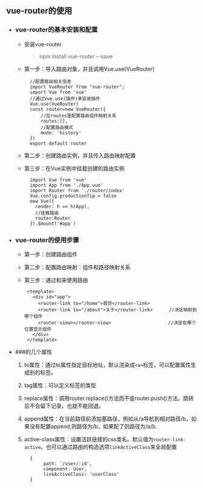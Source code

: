 ## vue-router的使用
  - ### vue-router的基本安装和配置 
	- 安装vue-router
	    > npm install vue-router --save
	- 第一步：导入路由对象，并且调用Vue.use(VueRouter)
	
			//配置路由相关信息
			import VueRouter from "vue-router";
			import Vue from 'vue'
			//通过Vue.use(插件)来安装插件
			Vue.use(VueRouter)
			const router=new VueRouter({
                //在routes里配置路由组件映射关系
			    routes:[],
                //配置路由模式
                mode: 'history'
			})
			export default router
	- 第二步：创建路由实例，并且传入路由映射配置
    - 第三步：在Vue实例中挂载创建的路由实例
    
			import Vue from 'vue'
			import App from './App.vue'
			import Router from './router/index'
			Vue.config.productionTip = false
			new Vue({
			  render: h => h(App),
              //挂载路由
			  router:Router
			}).$mount('#app')

  - ### vue-router的使用步骤
     - 第一步：创建路由组件
     - 第二步：配置路由映射：组件和路径映射关系
     - 第三步：通过<router-link>和<router-view>来使用路由
     
			<template>
			  <div id="app">
			    <router-link to="/home">首页</router-link>
			    <router-link to="/about">关于</router-link>      //决定映射到哪个组件
			    <router-view></router-view>                     //决定在哪个位置显示组件
			  </div>
			</template>

  - ###<router-link>的几个属性
     1. to属性：通过to属性指定目标地址，默认渲染成`<a>`标签，可以配置<tag>属性生成别的标签。
     2. tag属性：可以定义标签的类型
     3. replace属性：调用router.replace()方法而不是router.push()方法，跳转后不会留下记录，也就不能回退。
     4. append属性：在当前路径前添加基路径，例如从/a导航到相对路径/b，如果没有配置append,则路径为/b，如果配了则路径为/a/b.
     5. active-class属性：设置活跃链接的css类名。默认值为`router-link-active`。也可以通过路由的构造选项`linkActiveClass`来全局配置
         
			  {
			       path: '/user/:id',
			       component: User,
			       linkActiveClass: 'userClass'
			  }